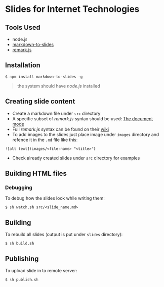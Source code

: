 # Slides for Internet Technologies

## Tools Used

- node.js
- [markdown-to-slides](https://github.com/partageit/markdown-to-slides)
- [remark.js](https://github.com/gnab/remark)

## Installation

```shell
$ npm install markdown-to-slides -g
```

> the system should have _node.js_ installed

## Creating slide content

- Create a markdown file under `src` directory
- A specific subset of _remark.js_ syntax should be used: [The document mode](https://github.com/partageit/markdown-to-slides#the-document-mode-convert-markdown-documents-not-aimed-to-slides)
- Full _remark.js_ syntax can be found on their [wiki](https://github.com/gnab/remark/wiki)
- To add images to the slides just place image under `images` directory and refence it in the `.md` file like this:

 ```
 ![alt text](images/<file-name> "<title>")
 ```
 
- Check already created slides under `src` directory for examples

## Building HTML files

### Debugging

To debug how the slides look while writing them:

```shell
$ sh watch.sh src/<slide_name.md>
```

## Building

To rebuild all slides (output is put under `slides` directory):

```shell
$ sh build.sh
```

## Publishing

To upload slide in to remote server:

```shell
$ sh publish.sh
```